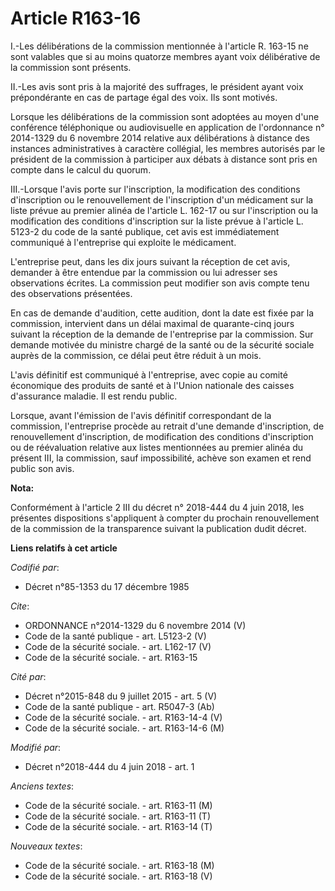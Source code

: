 # Article R163-16

I.-Les délibérations de la commission mentionnée à l'article R. 163-15 ne sont valables que si au moins quatorze membres
ayant voix délibérative de la commission sont présents. 

II.-Les avis sont pris à la majorité des suffrages, le président ayant voix prépondérante en cas de partage égal des voix.
Ils sont motivés. 

Lorsque les délibérations de la commission sont adoptées au moyen d'une conférence téléphonique ou audiovisuelle en
application de l'ordonnance n° 2014-1329 du 6 novembre 2014 relative aux délibérations à distance des instances
administratives à caractère collégial, les membres autorisés par le président de la commission à participer aux débats à
distance sont pris en compte dans le calcul du quorum. 

III.-Lorsque l'avis porte sur l'inscription, la modification des conditions d'inscription ou le renouvellement de
l'inscription d'un médicament sur la liste prévue au premier alinéa de l'article L. 162-17 ou sur l'inscription ou la
modification des conditions d'inscription sur la liste prévue à l'article L. 5123-2 du code de la santé publique, cet avis
est immédiatement communiqué à l'entreprise qui exploite le médicament. 

L'entreprise peut, dans les dix jours suivant la réception de cet avis, demander à être entendue par la commission ou lui
adresser ses observations écrites. La commission peut modifier son avis compte tenu des observations présentées. 

En cas de demande d'audition, cette audition, dont la date est fixée par la commission, intervient dans un délai maximal de
quarante-cinq jours suivant la réception de la demande de l'entreprise par la commission. Sur demande motivée du ministre
chargé de la santé ou de la sécurité sociale auprès de la commission, ce délai peut être réduit à un mois. 

L'avis définitif est communiqué à l'entreprise, avec copie au comité économique des produits de santé et à l'Union nationale
des caisses d'assurance maladie. Il est rendu public. 

Lorsque, avant l'émission de l'avis définitif correspondant de la commission, l'entreprise procède au retrait d'une demande
d'inscription, de renouvellement d'inscription, de modification des conditions d'inscription ou de réévaluation relative aux
listes mentionnées au premier alinéa du présent III, la commission, sauf impossibilité, achève son examen et rend public son
avis.

**Nota:**

Conformément à l'article 2 III du décret n° 2018-444 du 4 juin 2018, les présentes dispositions s'appliquent à compter du
prochain renouvellement de la commission de la transparence suivant la publication dudit décret.

**Liens relatifs à cet article**

_Codifié par_:

  - Décret n°85-1353 du 17 décembre 1985

_Cite_:

  - ORDONNANCE n°2014-1329 du 6 novembre 2014 (V)
  - Code de la santé publique - art. L5123-2 (V)
  - Code de la sécurité sociale. - art. L162-17 (V)
  - Code de la sécurité sociale. - art. R163-15

_Cité par_:

  - Décret n°2015-848 du 9 juillet 2015 - art. 5 (V)
  - Code de la santé publique - art. R5047-3 (Ab)
  - Code de la sécurité sociale. - art. R163-14-4 (V)
  - Code de la sécurité sociale. - art. R163-14-6 (M)

_Modifié par_:

  - Décret n°2018-444 du 4 juin 2018 - art. 1

_Anciens textes_:

  - Code de la sécurité sociale. - art. R163-11 (M)
  - Code de la sécurité sociale. - art. R163-11 (T)
  - Code de la sécurité sociale. - art. R163-14 (T)

_Nouveaux textes_:

  - Code de la sécurité sociale. - art. R163-18 (M)
  - Code de la sécurité sociale. - art. R163-18 (V)
